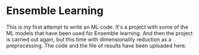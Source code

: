 # Ensemble Learning

This is my first attempt to write an ML code.
It's a project with some of the ML models that have been used for Ensemble learning. And then the project is carried out again, but this time with dimensionality reduction as a preprocessing.
The code and the file of results have been uploaded here.
